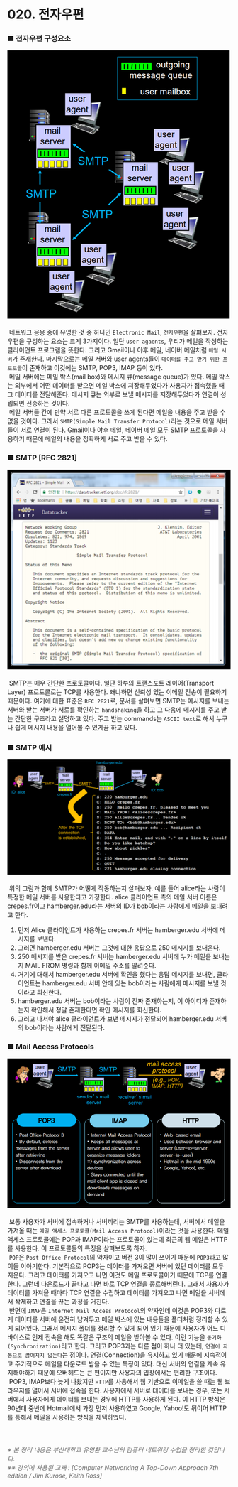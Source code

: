 # 020. 전자우편
### ■ 전자우편 구성요소
![전자우편 구성요소](https://raw.githubusercontent.com/taechacode/ComputerScienceRepository/master/Computer%20Network/images/CN_020_01.PNG)
<br><br>
&nbsp;네트워크 응용 중에 유명한 것 중 하나인 `Electronic Mail`, `전자우편`을 살펴보자. 전자우편을 구성하는 요소는 크게 3가지이다. 일단 `user agaents`, 우리가 메일을 작성하는 클라이언트 프로그램을 뜻한다. 그리고 Gmail이나 야후 메일, 네이버 메일처럼 `메일 서버`가 존재한다. 마지막으로는 메일 서버와 user agents들이 `데이터를 주고 받기 위한 프로토콜`이 존재하고 이것에는 SMTP, POP3, IMAP 등이 있다.
<br>
&nbsp;메일 서버에는 메일 박스(mail box)와 메시지 큐(message queue)가 있다. 메일 박스는 외부에서 어떤 데이터를 받으면 메일 박스에 저장해두었다가 사용자가 접속했을 때 그 데이터를 전달해준다. 메시지 큐는 외부로 보낼 메시지를 저장해두었다가 연결이 성립되면 전송하는 것이다.
<br>
&nbsp;메일 서버들 간에 만약 서로 다른 프로토콜을 쓰게 된다면 메일을 내용을 주고 받을 수 없을 것이다. 그래서 `SMTP(Simple Mail Transfer Protocol)`라는 것으로 메일 서버들이 서로 연결이 된다. Gmail이나 야후 메일, 네이버 메일 모두 SMTP 프로토콜을 사용하기 때문에 메일의 내용을 정확하게 서로 주고 받을 수 있다.
<br>
### ■ SMTP [RFC 2821]
![RFC 2821](https://raw.githubusercontent.com/taechacode/ComputerScienceRepository/master/Computer%20Network/images/CN_020_02.PNG)
<br><br>
&nbsp;SMTP는 매우 간단한 프로토콜이다. 일단 하부의 트랜스포트 레이어(Transport Layer) 프로토콜로는 TCP를 사용한다. 왜냐하면 신뢰성 있는 이메일 전송이 필요하기 때문이다. 여기에 대한 표준은 `RFC 2821`로, 문서를 살펴보면 SMTP는 메시지를 보내는 서버와 받는 서버가 서로를 확인하는 `handshaking`을 하고 그 다음에 메시지를 주고 받는 간단한 구조라고 설명하고 있다. 주고 받는 commands는 `ASCII text`로 해서 누구나 쉽게 메시지 내용을 열어볼 수 있게끔 하고 있다.
<br>
### ■ SMTP 예시
![SMTP 예시](https://raw.githubusercontent.com/taechacode/ComputerScienceRepository/master/Computer%20Network/images/CN_020_03.PNG)
<br><br>
&nbsp;위의 그림과 함께 SMTP가 어떻게 작동하는지 살펴보자. 예를 들어 alice라는 사람이 특정한 메일 서버를 사용한다고 가정한다. alice 클라이언트 측의 메일 서버 이름은 crepes.fr이고 hamberger.edu라는 서버의 ID가 bob이라는 사람에게 메일을 보내려고 한다.
1. 먼저 Alice 클라이언트가 사용하는 crepes.fr 서버는 hamberger.edu 서버에 메시지를 보낸다.
2. 그러면 hamberger.edu 서버는 그것에 대한 응답으로 250 메시지를 보내온다.
3. 250 메시지를 받은 crepes.fr 서버는 hamberger.edu 서버에 누가 메일을 보내는지 MAIL FROM 명령과 함께 이메일 주소를 알려준다. 
4. 거기에 대해서 hamberger.edu 서버에 확인을 했다는 응답 메시지를 보내면, 클라이언트는 hamberger.edu 서버 안에 있는 bob이라는 사람에게 메시지를 보낼 것이라고 회신한다. 
5. hamberger.edu 서버는 bob이라는 사람이 진짜 존재하는지, 이 아이디가 존재하는지 확인해서 정말 존재한다면 확인 메시지를 회신한다. 
6. 그러고 나서야 alice 클라이언트가 보낸 메시지가 전달되어 hamberger.edu 서버의 bob이라는 사람에게 전달된다.   
  
### ■ Mail Access Protocols
![Mail Access Protocols](https://raw.githubusercontent.com/taechacode/ComputerScienceRepository/master/Computer%20Network/images/CN_020_04.PNG)
<br><br>
&nbsp;보통 사용자가 서버에 접속하거나 서버끼리는 SMTP를 사용하는데, 서버에서 메일을 가져올 때는 `메일 액세스 프로토콜(Mail Access Protocol)`이라는 것을 사용한다. 메일 액세스 프로토콜에는 POP과 IMAP이라는 프로토콜이 있는데 최근의 웹 메일은 HTTP를 사용한다. 이 프로토콜들의 특징을 살펴보도록 하자.
<br>
&nbsp;`POP`은 `Post Office Protocol`의 약자이고 버전 3이 많이 쓰이기 때문에 `POP3`라고 많이들 이야기한다. 기본적으로 POP3는 데이터를 가져오면 서버에 있던 데이터를 모두 지운다. 그리고 데이터를 가져오고 나면 이것도 메일 프로토콜이기 때문에 TCP를 연결한다. 그런데 다운로드가 끝나고 나면 바로 TCP 연결을 종료해버린다. 그래서 사용자가 데이터를 가져올 때마다 TCP 연결을 수립하고 데이터를 가져오고 나면 메일을 서버에서 삭제하고 연결을 끊는 과정을 거친다.
<br>
&nbsp;반면에 `IMAP`은 `Internet Mail Access Protocol`의 약자인데 이것은 POP3와 다르게 데이터를 서버에 온전히 남겨두고 메일 박스에 있는 내용들을 폴더처럼 정리할 수 있게 되어있다. 그래서 메시지 폴더를 정리할 수 있게 되어 있기 때문에 사용자가 어느 디바이스로 언제 접속을 해도 똑같은 구조의 메일을 받아볼 수 있다. 이런 기능을 `동기화(Synchronization)`라고 한다. 그리고 POP3과는 다른 점이 하나 더 있는데, `연결이 자동으로 끊어지지 않는다`는 점이다. 연결(Connection)을 유지하고 있기 때문에 지속적이고 주기적으로 메일을 다운로드 받을 수 있는 특징이 있다. 대신 서버의 연결을 계속 유지해야하기 때문에 오버헤드는 큰 편이지만 사용자의 입장에서는 편리한 구조이다.
<br>
&nbsp;POP3, IMAP보다 늦게 나왔지만 `HTTP`를 사용해서 웹 기반으로 이메일을 쓸 때는 웹 브라우저를 열어서 서버에 접속을 한다. 사용자에서 서버로 데이터를 보내는 경우, 또는 서버에서 사용자에게 데이터를 보내는 경우에 HTTP를 사용하게 된다. 이 HTTP 방식은 90년대 중반에 Hotmail에서 가장 먼저 사용하였고 Google, Yahoo!도 뒤이어 HTTP를 통해서 메일을 사용하는 방식을 채택하였다.
<br>
<br>
<br>
###### <span style="color:#666666">※ 본 정리 내용은 부산대학교 유영환 교수님의 컴퓨터 네트워킹 수업을 정리한 것입니다.<br>※※ 강의에 사용된 교재 : [Computer Networking A Top-Down Approach 7th edition / Jim Kurose, Keith Ross]</span>
